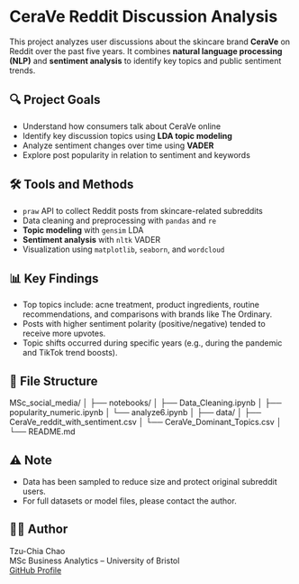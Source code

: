 # CeraVe Reddit Discussion Analysis

This project analyzes user discussions about the skincare brand **CeraVe** on Reddit over the past five years. It combines **natural language processing (NLP)** and **sentiment analysis** to identify key topics and public sentiment trends.

## 🔍 Project Goals

- Understand how consumers talk about CeraVe online
- Identify key discussion topics using **LDA topic modeling**
- Analyze sentiment changes over time using **VADER**
- Explore post popularity in relation to sentiment and keywords

## 🛠️ Tools and Methods

- `praw` API to collect Reddit posts from skincare-related subreddits
- Data cleaning and preprocessing with `pandas` and `re`
- **Topic modeling** with `gensim` LDA
- **Sentiment analysis** with `nltk` VADER
- Visualization using `matplotlib`, `seaborn`, and `wordcloud`

## 📊 Key Findings

- Top topics include: acne treatment, product ingredients, routine recommendations, and comparisons with brands like The Ordinary.
- Posts with higher sentiment polarity (positive/negative) tended to receive more upvotes.
- Topic shifts occurred during specific years (e.g., during the pandemic and TikTok trend boosts).

## 📁 File Structure

MSc_social_media/
│
├── notebooks/
│ ├── Data_Cleaning.ipynb
│ ├── popularity_numeric.ipynb
│ └── analyze6.ipynb
│
├── data/
│ ├── CeraVe_reddit_with_sentiment.csv
│ └── CeraVe_Dominant_Topics.csv
│
└── README.md


## ⚠️ Note

- Data has been sampled to reduce size and protect original subreddit users.
- For full datasets or model files, please contact the author.

## 👩‍💻 Author

Tzu-Chia Chao  
MSc Business Analytics – University of Bristol  
[GitHub Profile](https://github.com/Chao9110)

